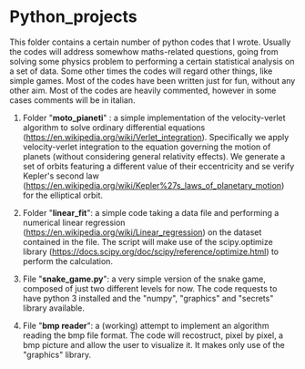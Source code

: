 # Python_projects

This folder contains a certain number of python codes that I wrote.
Usually the codes will address somewhow maths-related questions, going from solving some physics problem to performing a certain statistical analysis on a set of data. Some other times the codes will regard other things, like simple games. Most of the codes have been written just for fun, without any other aim.
Most of the codes are heavily commented, however in some cases comments will be in italian. 


1. Folder "**moto_pianeti**" : a simple implementation of the velocity-verlet algorithm to solve ordinary differential equations (https://en.wikipedia.org/wiki/Verlet_integration). Specifically we apply velocity-verlet integration to the equation governing the motion of planets (without considering general relativity effects). We generate a set of orbits featuring a different value of their eccentricity and se verify Kepler's second law (https://en.wikipedia.org/wiki/Kepler%27s_laws_of_planetary_motion) for the elliptical orbit.

2. Folder "**linear_fit**": a simple code taking a data file and performing a numerical linear regression (https://en.wikipedia.org/wiki/Linear_regression) on the dataset contained in the file. The script will make use of the scipy.optimize library (https://docs.scipy.org/doc/scipy/reference/optimize.html) to perform the calculation.

3. File "**snake_game.py**": a very simple version of the snake game, composed of just two different levels for now. The code requests to have python 3 installed and the "numpy", "graphics" and "secrets" library available.

4. File "**bmp reader**": a (working) attempt to implement an algorithm reading the bmp file format. The code will recostruct, pixel by pixel, a bmp picture and allow the user to visualize it. It makes only use of the "graphics" library.
